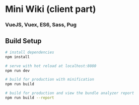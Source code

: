 Mini Wiki (client part)
=====================

### VueJS, Vuex, ES6, Sass, Pug

## Build Setup

``` bash
# install dependencies
npm install

# serve with hot reload at localhost:8080
npm run dev

# build for production with minification
npm run build

# build for production and view the bundle analyzer report
npm run build --report
```